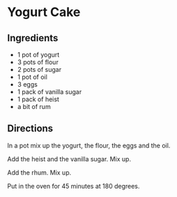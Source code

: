 # Yogurt Cake

## Ingredients
* 1 pot of yogurt 
* 3 pots of flour
* 2 pots of sugar  
* 1 pot of oil 
* 3 eggs 
* 1 pack of vanilla sugar
* 1 pack of heist
* a bit of rum

## Directions
In a pot mix up the yogurt, the flour, the eggs and the oil.

Add the heist and the vanilla sugar. Mix up.

Add the rhum. Mix up.

Put in the oven for 45 minutes at 180 degrees.


